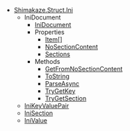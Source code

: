 * [Shimakaze.Struct.Ini](Shimakaze.Struct.Ini/Shimakaze.Struct.Ini.md)
  * IniDocument
    * [IniDocument](Shimakaze.Struct.Ini/IniDocument/IniDocument.md)
    * Properties
      * [Item[]](Shimakaze.Struct.Ini/IniDocument/Properties/Item[].md)
      * [NoSectionContent](Shimakaze.Struct.Ini/IniDocument/Properties/NoSectionContent.md)
      * [Sections](Shimakaze.Struct.Ini/IniDocument/Properties/Sections.md)
    * Methods
      * [GetFromNoSectionContent](Shimakaze.Struct.Ini/IniDocument/Methods/GetFromNoSectionContent.md)
      * [ToString](Shimakaze.Struct.Ini/IniDocument/Methods/ToString.md)
      * [ParseAsync](Shimakaze.Struct.Ini/IniDocument/Methods/ParseAsync.md)
      * [TryGetKey](Shimakaze.Struct.Ini/IniDocument/Methods/TryGetKey.md)
      * [TryGetSection](Shimakaze.Struct.Ini/IniDocument/Methods/TryGetSection.md)
  * [IniKeyValuePair](Shimakaze.Struct.Ini/IniKeyValuePair/IniKeyValuePair.md)
  * [IniSection](Shimakaze.Struct.Ini/IniSection/IniSection.md)
  * [IniValue](Shimakaze.Struct.Ini/IniValue/IniValue.md)